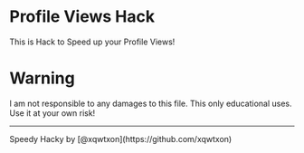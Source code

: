 # Profile Views Hack
This is Hack to Speed up your Profile Views!

# Warning
I am not responsible to any damages to this file. This only educational uses. Use it at your own risk!
<hr>
Speedy Hacky by [@xqwtxon](https://github.com/xqwtxon)
